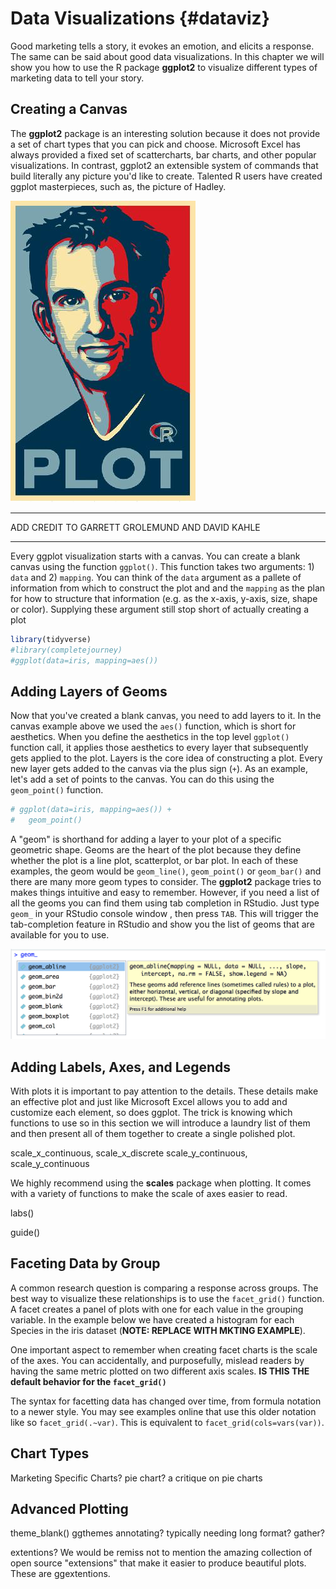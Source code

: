 
# Data Visualizations {#dataviz}

Good marketing tells a story, it evokes an emotion, and elicits a response. The same 
can be said about good data visualizations. In this chapter we will show you how 
to use the R package **ggplot2** to visualize different types of marketing data to 
tell your story.

## Creating a Canvas

The **ggplot2** package is an interesting solution because it does not provide a set of 
chart types that you can pick and choose. Microsoft Excel has always provided a 
fixed set of scattercharts, bar charts, and other popular visualizations. 
In contrast, ggplot2 an extensible system of commands that build literally any 
picture you'd like to create. Talented R users have created ggplot masterpieces, 
such as, the picture of Hadley. 

![](images/ch3-hadley-plot.jpg)  
***
ADD CREDIT TO GARRETT GROLEMUND AND DAVID KAHLE
***

Every ggplot visualization starts with a canvas. You can create a blank canvas using the 
function `ggplot()`. This function takes two arguments: 1) `data` and 2) `mapping`. 
You can think of the `data` argument as a pallete of information from which to construct 
the plot and and the `mapping` as the plan for how to structure that information (e.g. 
as the x-axis, y-axis, size, shape or color). Supplying these argument still stop 
short of actually creating a plot


```r
library(tidyverse)
#library(completejourney)
#ggplot(data=iris, mapping=aes())
```

## Adding Layers of Geoms

Now that you've created a blank canvas, you need to add layers to it. In the canvas example 
above we used the `aes()` function, which is short for aesthetics. When you define the 
aesthetics in the top level `ggplot()` function call, it applies those aesthetics to 
every layer that subsequently gets applied to the plot. Layers is the core idea of 
constructing a plot. Every new layer gets added to the canvas via the plus sign 
(`+`). As an example, let's add a set of points to the canvas. You can do this 
using the `geom_point()` function. 


```r
# ggplot(data=iris, mapping=aes()) + 
#   geom_point()
```

A "geom" is shorthand for adding a layer to your plot of a specific geometric shape. 
Geoms are the heart of the plot because they define whether the plot is a line plot, 
scatterplot, or bar plot. In each of these examples, the geom would be `geom_line()`, 
`geom_point()` or `geom_bar()` and there are many more geom types to consider. The 
**ggplot2** package tries to makes things intuitive and easy to remember. However, 
if you need a list of all the geoms you can find them using tab completion in RStudio. 
Just type `geom_` in your RStudio console window , then press `TAB`. This will 
trigger the tab-completion feature in RStudio and show you the list of geoms that 
are available for you to use. 

![](images/ch3-geom-tab-completion.png)

## Adding Labels, Axes, and Legends

With plots it is important to pay attention to the details. These details make an 
effective plot and just like Microsoft Excel allows you to add and customize each 
element, so does ggplot. The trick is knowing which functions to use so in this 
section we will introduce a laundry list of them and then present all of them 
together to create a single polished plot. 

scale_x_continuous, scale_x_discrete
scale_y_continuous, scale_y_continuous

We highly recommend using the **scales** package when plotting. It comes with a variety 
of functions to make the scale of axes easier to read.

labs()

guide()

## Faceting Data by Group

A common research question is comparing a response across groups. The best way to 
visualize these relationships is to use the `facet_grid()` function. A facet 
creates a panel of plots with one for each value in the grouping variable. In the 
example below we have created a histogram for each Species in the iris dataset (**NOTE: 
REPLACE WITH MKTING EXAMPLE**).



One important aspect to remember when creating facet charts is the scale of the 
axes. You can accidentally, and purposefully, mislead readers by having the same 
metric plotted on two different axis scales. **IS THIS THE default behavior for the 
`facet_grid()`**

The syntax for facetting data has changed over time, from formula notation to a newer 
style. You may see examples online that use this older notation like so `facet_grid(.~var)`. This is equivalent to `facet_grid(cols=vars(var))`.

## Chart Types

Marketing Specific Charts?
pie chart? a critique on pie charts

## Advanced Plotting

theme_blank()
ggthemes
annotating?
typically needing long format? gather?

extentions?
We would be remiss not to mention the amazing collection of open source "extensions" 
that make it easier to produce beautiful plots. These are ggextentions. 
